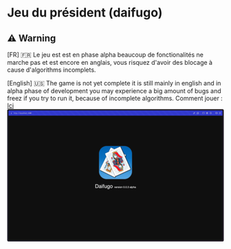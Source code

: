 # Jeu du président (daifugo)

## :warning: Warning
[FR] :fr:
 Le jeu est est en phase alpha beaucoup de fonctionalités ne marche pas et est encore en anglais, vous risquez d'avoir des blocage à cause d'algorithms incomplets.

 [English] :us:
 The game is not yet complete it is still mainly in english and in alpha phase of development you may experience a big amount of bugs and freez if you try to run it, because of incomplete algorithms.
Comment jouer : [Ici](markdown/howToPlay.md)
![splash](markdown/assets/splash-screen-v0.0.3-a.jpeg)
